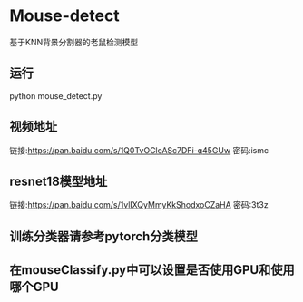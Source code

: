 # Mouse-detect

基于KNN背景分割器的老鼠检测模型

## 运行

python mouse_detect.py

## 视频地址

链接:https://pan.baidu.com/s/1Q0TvOCleASc7DFi-q45GUw  密码:ismc

## resnet18模型地址

链接:https://pan.baidu.com/s/1vlIXQyMmyKkShodxoCZaHA  密码:3t3z

## 训练分类器请参考pytorch分类模型

## 在mouseClassify.py中可以设置是否使用GPU和使用哪个GPU



